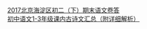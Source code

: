   
[2017北京海淀区初二（下）期末语文卷答](http://www.dianyue.me/archives/123/91w0dn8yg9nbfs66/)  
[初中语文1-3年级课内古诗文汇总（附详细解析）](http://www.dianyue.me/archives/924/zol794v5mfc58b2l/)